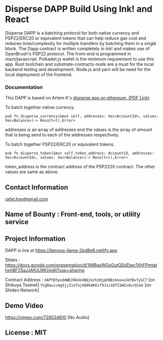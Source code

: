 # Disperse DAPP Build Using Ink! and React

Disperse DAPP is a batching protocol for both native currency and PSP22/ERC20 or equivalent tokens that can help reduce gas cost and reduces time/complexity for multiple transfers by batching them in a single block. The Dapp contract is written completely in ink! and makes use of OpenBrush's PSP22 protocol. The front-end is programmed in react/javascript. Polkadot.js wallet is the minimum requirement to use this app. Rust toolchain and substrate-contracts-node are a must for the local backend testing and development. Node.js and yarn will be need for the local deployment of the frontend. 

### Documentation

This DAPP is based on Artem K's [disperse app on ethereum. (PDF Link)](https://disperse.app/disperse.pdf)


To batch together native currency.

```pub fn disperse_currency(&mut self, addresses: Vec<AccountId>, values: Vec<Balance>)-> Result<(),Error>  ```

addresses is an array of addresses and the values is the array of amount that is being send to each of the addresses respectively.

To batch together PSP22/ERC20 or equivalent tokens.

```pub fn disperse_token(&mut self,token_address: AccountId, addresses: Vec<AccountId>, values: Vec<Balance>)-> Result<(),Error>```

token_address is the contract address of the PSP2220 contract. The other values are same as above.

## Contact Information

rafat.hsn@gmail.com

## Name of Bounty : Front-end, tools, or utility service

## Project Information


DAPP is live at https://famous-llama-2bd8e8.netlify.app

Slides : https://docs.google.com/presentation/d/1iMBasWGsGutQSdDwc1XhFPmtathxhBF25aJJAfUU9KI/edit?usp=sharing

Contract Address : ```XAPTQfpsddWDJ9kkkVBQjkchzHjpD9Bz4noneJmfBvTySC7``` [on Shibuya Testnet]
```YCgRauicmg5jjZioTojmD8KAKEzf9Jsz1DfZ1WZsdurQ1eG``` [on Shiden Network]

## Demo Video

https://vimeo.com/728534810 [No Audio]

## License : MIT



